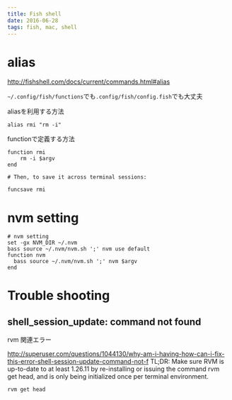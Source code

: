 ```yaml
---
title: Fish shell
date: 2016-06-28
tags: fish, mac, shell
---
```


# alias

<http://fishshell.com/docs/current/commands.html#alias>

`~/.config/fish/functions`でも`.config/fish/config.fish`でも大丈夫

aliasを利用する方法
```
alias rmi "rm -i"
```

functionで定義する方法
```
function rmi
    rm -i $argv
end

# Then, to save it across terminal sessions:

funcsave rmi
```

# nvm setting

```
# nvm setting
set -gx NVM_DIR ~/.nvm
bass source ~/.nvm/nvm.sh ';' nvm use default
function nvm
  bass source ~/.nvm/nvm.sh ';' nvm $argv
end
```

# Trouble shooting

## shell_session_update: command not found

rvm 関連エラー

<http://superuser.com/questions/1044130/why-am-i-having-how-can-i-fix-this-error-shell-session-update-command-not-f>
TL;DR: Make sure RVM is up-to-date to at least 1.26.11 by re-installing or issuing the command rvm get head, and is only being initialized once per terminal environment.

```
rvm get head
```

